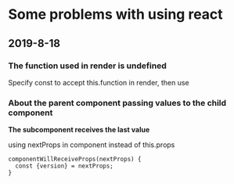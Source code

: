 # Some problems with using react

## 2019-8-18

### The function used in render is undefined

Specify const to accept this.function in render, then use

### About the parent component passing values to the child component

**The subcomponent receives the last value**

using nextProps in component instead of this.props

```
componentWillReceiveProps(nextProps) {
  const {version} = nextProps;
}
```